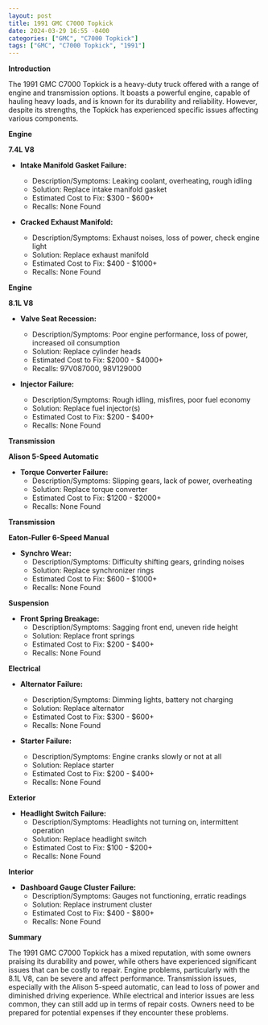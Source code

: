```yaml
---
layout: post
title: 1991 GMC C7000 Topkick
date: 2024-03-29 16:55 -0400
categories: ["GMC", "C7000 Topkick"]
tags: ["GMC", "C7000 Topkick", "1991"]
---
```

**Introduction**

The 1991 GMC C7000 Topkick is a heavy-duty truck offered with a range of engine and transmission options. It boasts a powerful engine, capable of hauling heavy loads, and is known for its durability and reliability. However, despite its strengths, the Topkick has experienced specific issues affecting various components.

**Engine**

**7.4L V8**

* **Intake Manifold Gasket Failure:**
    * Description/Symptoms: Leaking coolant, overheating, rough idling
    * Solution: Replace intake manifold gasket
    * Estimated Cost to Fix: $300 - $600+
    * Recalls: None Found

* **Cracked Exhaust Manifold:**
    * Description/Symptoms: Exhaust noises, loss of power, check engine light
    * Solution: Replace exhaust manifold
    * Estimated Cost to Fix: $400 - $1000+
    * Recalls: None Found

**Engine**

**8.1L V8**

* **Valve Seat Recession:**
    * Description/Symptoms: Poor engine performance, loss of power, increased oil consumption
    * Solution: Replace cylinder heads
    * Estimated Cost to Fix: $2000 - $4000+
    * Recalls: 97V087000, 98V129000

* **Injector Failure:**
    * Description/Symptoms: Rough idling, misfires, poor fuel economy
    * Solution: Replace fuel injector(s)
    * Estimated Cost to Fix: $200 - $400+
    * Recalls: None Found

**Transmission**

**Alison 5-Speed Automatic**

* **Torque Converter Failure:**
    * Description/Symptoms: Slipping gears, lack of power, overheating
    * Solution: Replace torque converter
    * Estimated Cost to Fix: $1200 - $2000+
    * Recalls: None Found

**Transmission**

**Eaton-Fuller 6-Speed Manual**

* **Synchro Wear:**
    * Description/Symptoms: Difficulty shifting gears, grinding noises
    * Solution: Replace synchronizer rings
    * Estimated Cost to Fix: $600 - $1000+
    * Recalls: None Found

**Suspension**

* **Front Spring Breakage:**
    * Description/Symptoms: Sagging front end, uneven ride height
    * Solution: Replace front springs
    * Estimated Cost to Fix: $200 - $400+
    * Recalls: None Found

**Electrical**

* **Alternator Failure:**
    * Description/Symptoms: Dimming lights, battery not charging
    * Solution: Replace alternator
    * Estimated Cost to Fix: $300 - $600+
    * Recalls: None Found

* **Starter Failure:**
    * Description/Symptoms: Engine cranks slowly or not at all
    * Solution: Replace starter
    * Estimated Cost to Fix: $200 - $400+
    * Recalls: None Found

**Exterior**

* **Headlight Switch Failure:**
    * Description/Symptoms: Headlights not turning on, intermittent operation
    * Solution: Replace headlight switch
    * Estimated Cost to Fix: $100 - $200+
    * Recalls: None Found

**Interior**

* **Dashboard Gauge Cluster Failure:**
    * Description/Symptoms: Gauges not functioning, erratic readings
    * Solution: Replace instrument cluster
    * Estimated Cost to Fix: $400 - $800+
    * Recalls: None Found

**Summary**

The 1991 GMC C7000 Topkick has a mixed reputation, with some owners praising its durability and power, while others have experienced significant issues that can be costly to repair. Engine problems, particularly with the 8.1L V8, can be severe and affect performance. Transmission issues, especially with the Alison 5-speed automatic, can lead to loss of power and diminished driving experience. While electrical and interior issues are less common, they can still add up in terms of repair costs. Owners need to be prepared for potential expenses if they encounter these problems.
